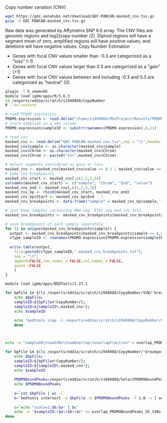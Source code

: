 Copy number variation (CNV)
```bash
wget https://gdc.xenahubs.net/download/GDC-PANCAN.masked_cnv.tsv.gz
gzip -d GDC-PANCAN.masked_cnv.tsv.gz
```
Raw data was generated by Affymetrix SNP 6.0 array.
The CNV files are genomic regions and log2(copy-number /2). Diploid regions will have a segment mean of zero, amplified regions will have positive values, and deletions will have negative values.
Copy Number Estimation
-   Genes with focal CNV values smaller than -0.3 are categorized as a "loss" (-1)
-   Genes with focal CNV values larger than 0.3 are categorized as a "gain" (+1)
-   Genes with focal CNV values between and including -0.3 and 0.3 are categorized as "neutral" (0).

```bash
qlogin -l h_vmem=8G
module load igmm/apps/R/3.6.3
cd /exports/eddie/scratch/s1949868/CopyNumber
R --no-restore
```
```r
# read PRDM9 expression
PRDM9.expression <- read.delim("/home/s1949868/MScProject/Results/PRDM9ExpressionAndBinding/PRDM9Expression.txt", sep = "\t",header = TRUE)
# store sampleID in a new column
PRDM9.expression$sampleID <- substr(rownames(PRDM9.expression),6,21)

# read cnv
masked_cnv <- read.delim("GDC-PANCAN.masked_cnv.tsv",sep = "\t",header = TRUE)
masked_cnv$sample <- as.character(masked_cnv$sample)
masked_cnv$Chrom <- as.character(masked_cnv$Chrom)
masked_cnv$Chrom <- paste0("chr",masked_cnv$Chrom)

# select segments considered as gain or loss
masked_cnv <- masked_cnv[masked_cnv$value >= 0.3 | masked_cnv$value <= -0.3,]
# take the breakpoints
masked_cnv_start <- masked_cnv[,c(1,2,3,5)]
colnames(masked_cnv_start) <- c("sample", "Chrom", "End", "value")
masked_cnv_end <- masked_cnv[,c(1,2,4,5)]
masked_cnv_bp <- rbind(masked_cnv_start, masked_cnv_end)
masked_cnv_bp$Start <- masked_cnv_bp$End - 1
masked_cnv_breakpoints <- data.frame("sample" = masked_cnv_bp$sample, "Chrom" = masked_cnv_bp$Chrom, "Start" = masked_cnv_bp$Start, "End" = masked_cnv_bp$End, "value" = masked_cnv_bp$value, stringsAsFactors = FALSE)

# just keep samples containing RNA-seq, ATAC-seq and cnv data.
masked_cnv_breakpoints <- masked_cnv_breakpoints[masked_cnv_breakpoints$sample %in% PRDM9.expression$sampleID,]

# save breakpoints of each sample separately
for (i in unique(masked_cnv_breakpoints$sample)) {
  output <- masked_cnv_breakpoints[masked_cnv_breakpoints$sample == i,c(2,3,4,5)]
  cType_sampleID <- rownames(PRDM9.expression[PRDM9.expression$sampleID == i,])
  
  write.table(output,
	file=paste0(cType_sampleID,".masked_cnv_breakpoints.txt"),
	sep = "\t",
	append=FALSE,row.names = FALSE,col.names = FALSE,
	quote =FALSE
	)
}
```
```bash
module load igmm/apps/BEDTools/2.27.1

for bpFile in $(ls /exports/eddie/scratch/s1949868/CopyNumber/SVB/*breakpoints.txt); do 
	echo $bpFile; 
	sampleID=${bpFile#*CopyNumber/}; 
	sampleID=${sampleID%.masked_cnv*};
	echo $sampleID
	
	echo "bedtools slop -i /exports/eddie/scratch/s1949868/CopyNumber/${bpFile} -g /home/s1949868/Tools/chr_length.hg38.txt -b 100 > ${sampleID}.SVBS.txt"
	done
```
```bash


echo -e "sampleID\tnumSVBs\tnumOverlap\toverlapFraction" > overlap_PRDM9BoundPeaks_VS_SVBs.txt

for bpFile in $(ls /exports/eddie/scratch/s1949868/CopyNumber/*breakpoints.txt); do 
	echo $bpFile; 
	sampleID=${bpFile#*CopyNumber/}; 
	sampleID=${sampleID%.masked_cnv*};
	echo $sampleID
	
	PRDM9BoundPeaks=/exports/eddie/scratch/s1949868/SelectPRDM9BoundPeaks_404/${sampleID}_PRDM9_bound_peaks.bed
	echo $PRDM9BoundPeaks
	
	a=`cat $bpFile | wc -l`
	b=`bedtools intersect -a $bpFile -b $PRDM9BoundPeaks -f 1.0 -u | wc -l`
	
	c=`echo "scale=2;$b/$a" | bc`
	echo -e "$sampleID\t$a\t$b\t$c" >> overlap_PRDM9BoundPeaks_VS_SVBs.txt
done



```
<!--stackedit_data:
eyJoaXN0b3J5IjpbLTE3OTY3MDQ0OTAsMTQxMjkzNzc4LDgxMz
I3NTE5NywtMTI5NTI1NDg5MSw4MTY5MzAwNzEsLTcwNTc1MTA1
MSw2Nzg0MzAxNjQsMTQ5MTQ2MDQ3MywtNjQ1ODc2MDcwLDE5ND
gxODY4NjYsLTE2MTk4NTMwNzMsMzk1OTk3MTg2LDEzNTUwMDky
OTksMzAxNTc2OTkxLDEyNzc0MDY4MDIsNDE2MjczMjI0LDEzNj
I0OTE5MDksLTk1OTg3NDkyNiwyOTE2NzE2NzUsOTQ4NzgzNzBd
fQ==
-->